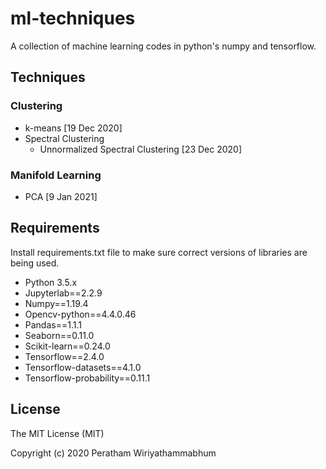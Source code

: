 # ml-techniques
A collection of machine learning codes in python's numpy and tensorflow.

## Techniques
### Clustering
* k-means [19 Dec 2020]
* Spectral Clustering
	* Unnormalized Spectral Clustering [23 Dec 2020]
### Manifold Learning
* PCA [9 Jan 2021]

## Requirements
Install requirements.txt file to make sure correct versions of libraries are being used.

* Python 3.5.x
* Jupyterlab==2.2.9
* Numpy==1.19.4
* Opencv-python==4.4.0.46
* Pandas==1.1.1
* Seaborn==0.11.0
* Scikit-learn==0.24.0
* Tensorflow==2.4.0
* Tensorflow-datasets==4.1.0
* Tensorflow-probability==0.11.1

## License

The MIT License (MIT)

Copyright (c) 2020 Peratham Wiriyathammabhum